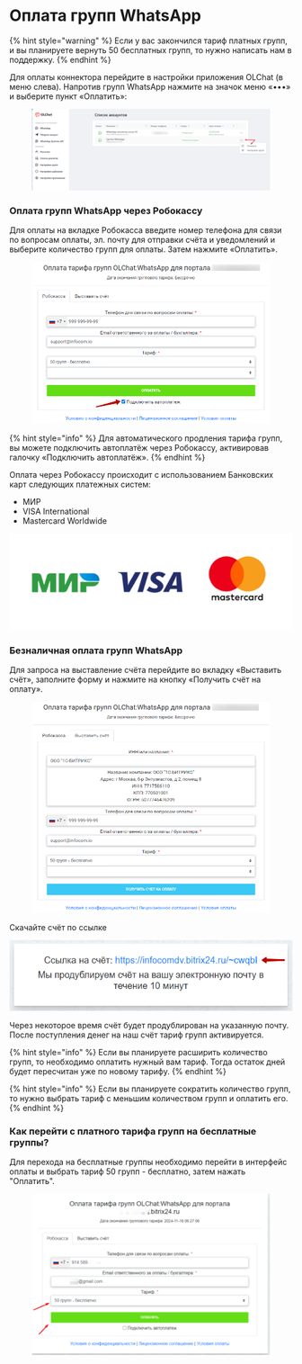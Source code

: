 # Оплата групп WhatsApp

{% hint style="warning" %}
Если у вас закончился тариф платных групп, и вы планируете вернуть 50 бесплатных групп, то нужно написать нам в поддержку.
{% endhint %}

Для оплаты коннектора перейдите в настройки приложения OLChat (в меню слева). Напротив групп WhatsApp нажмите на значок меню «•••» и выберите пункт «Оплатить»:

<div data-full-width="false">

<figure><img src="../.gitbook/assets/Обновление тарифов групп меньше размер.png" alt=""><figcaption></figcaption></figure>

</div>

### Оплата групп WhatsApp через Робокассу

Для оплаты на вкладке Робокасса введите номер телефона для связи по вопросам оплаты, эл. почту для отправки счёта и уведомлений и выберите количество групп для оплаты. Затем нажмите «Оплатить».

<figure><img src="../.gitbook/assets/image (1111).png" alt=""><figcaption></figcaption></figure>

{% hint style="info" %}
Для автоматического продления тарифа групп, вы можете подключить автоплатёж через Робокассу, активировав галочку «Подключить автоплатёж».
{% endhint %}

Оплата через Робокассу происходит с использованием Банковских карт следующих платежных систем:

* МИР
* VISA International
* Mastercard Worldwide

![](<../.gitbook/assets/image (855).png>)

### Безналичная оплата групп WhatsApp

Для запроса на выставление счёта перейдите во вкладку «Выставить счёт», заполните форму и нажмите на кнопку «Получить счёт на оплату».

<figure><img src="../.gitbook/assets/image (1) (2).png" alt=""><figcaption></figcaption></figure>

Скачайте счёт по ссылке

![](<../.gitbook/assets/image (256).png>)

Через некоторое время счёт будет продублирован на указанную почту. После поступления денег на наш счёт тариф групп активируется.

{% hint style="info" %}
Если вы планируете расширить количество групп, то необходимо оплатить нужный вам тариф. Тогда остаток дней будет пересчитан уже по новому тарифу.
{% endhint %}

{% hint style="info" %}
Если вы планируете сократить количество групп, то нужно выбрать тариф с меньшим количеством групп и оплатить его.
{% endhint %}

### Как перейти с платного тарифа групп на бесплатные группы?

Для перехода на бесплатные группы необходимо перейти в интерфейс оплаты и выбрать тариф 50 групп - бесплатно, затем нажать "Оплатить".

<figure><img src="../.gitbook/assets/2024-10-10_10-18-33.png" alt=""><figcaption></figcaption></figure>
